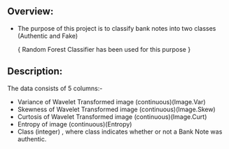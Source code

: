 ## Overview:

* The purpose of this project is to classify bank notes into two classes (Authentic and Fake)

  { Random Forest Classifier has been used for this purpose }

## Description:

The data consists of 5 columns:-

* Variance of Wavelet Transformed image (continuous)(Image.Var)
* Skewness of Wavelet Transformed image (continuous)(Image.Skew)
* Curtosis of Wavelet Transformed image (continuous)(Image.Curt)
* Entropy of image (continuous)(Entropy)
* Class (integer)
, where class indicates whether or not a Bank Note was authentic.
